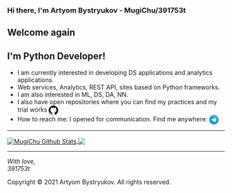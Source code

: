 ### Hi there, I'm Artyom Bystryukov - MugiChu/391753t
## Welcome again

## I'm Python Developer!

- I am currently interested in developing DS applications and analytics applications.
- Web services, Analytics, REST API, sites based on Python frameworks.
- I am also interested in ML, DS, DA, NN.
- I also have open repositories where you can find my practices and my trial works <a href="https://github.com/MugiChu?tab=repositories"><img align="center" alt="Repositories" width="22px" src="https://raw.githubusercontent.com/github/explore/78df643247d429f6cc873026c0622819ad797942/topics/github/github.png" /></a>
- How to reach me: I opened for communication. Find me anywhere: <a href="https://t.me/fourwordsallcaps"><img align="center" alt="Telegram" width="22px" src="https://raw.githubusercontent.com/github/explore/80688e429a7d4ef2fca1e82350fe8e3517d3494d/topics/telegram/telegram.png" /></a>


---

<a href="https://github.com/MugiChu">
  <img align="center" alt="MugiChu Github Stats"src="https://github-readme-stats.vercel.app/api?username=MugiChu&show_icons=true&theme=tokyonight&count_private=true&hide=issues,prs" />
</a>
<a href="https://github.com/MugiChu">
  <img align="center" src="https://github-readme-stats.vercel.app/api/top-langs/?username=MugiChu&langs_count=8&layout=compact&theme=tokyonight" />
</a>

---

<i>With love,<br>391753t</i>

Copyright © 2021 Artyom Bystryukov. All rights reserved.
